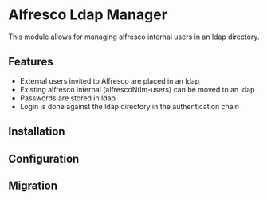 # Alfresco Ldap Manager

This module allows for managing alfresco internal users in an ldap directory.

## Features
* External users invited to Alfresco are placed in an ldap
* Existing alfresco internal (alfrescoNtlm-users) can be moved to an ldap
* Passwords are stored in ldap
* Login is done against the ldap directory in the authentication chain

## Installation

## Configuration

## Migration
